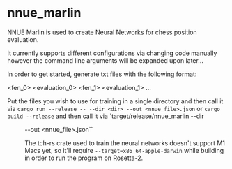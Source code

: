 # nnue_marlin

NNUE Marlin is used to create Neural Networks for chess position evaluation.

It currently supports different configurations via changing code manually however the command line arguments will be expanded upon later...


In order to get started, generate txt files with the following format:

<fen_0> <evaluation_0>
<fen_1> <evaluation_1>
...

Put the files you wish to use for training in a single directory and then call it via
`cargo run --release -- --dir <dir> --out <nnue_file>.json`
or `cargo build --release` and then call it via `target/release/nnue_marlin --dir <dir> --out <nnue_file>.json``

The tch-rs crate used to train the neural networks doesn't support M1 Macs yet, so it'll require `--target=x86_64-apple-darwin` while building in order to run the program on Rosetta-2.